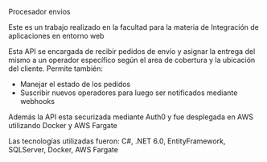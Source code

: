 Procesador envios

Este es un trabajo realizado en la facultad para la materia de Integración de aplicaciones en entorno web

Esta API se encargada de recibir pedidos de envío y asignar la entrega del mismo a un operador específico según el area de cobertura y la ubicación del cliente.
Permite también:
  - Manejar el estado de los pedidos
  - Suscribir nuevos operadores para luego ser notificados mediante webhooks

Además la API esta securizada mediante Auth0 y fue desplegada en AWS utilizando Docker y AWS Fargate

Las tecnologías utilizadas fueron: C#, .NET 6.0, EntityFramework, SQLServer, Docker, AWS Fargate
